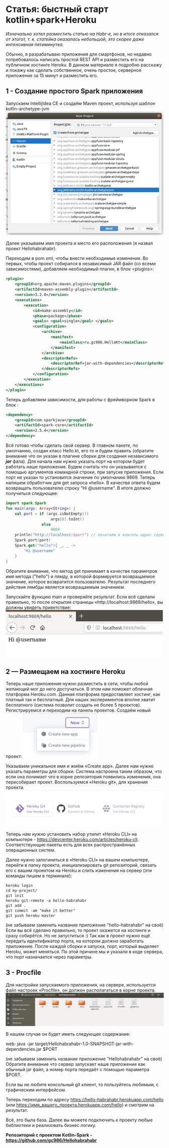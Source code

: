 <h1>Статья: быстный старт kotlin+spark+Heroku</h1>

<i>Изначально хотел разместить статью на Habr-е, но в итоге отказался от этогот, т. к. статейка оказалась небольшой, это скорее даже интенсивная пятиминутка.</i>

Обычно, я разрабатываю приложения для смартфонов, но недавно потребовалось написать простой REST API и разместить его на публичном хостинге Heroku. В данном материале я подробно расскажу и покажу как сделать собственное, очень простое, серверное приложение за 15 минут и разместить его.

<h2>1 - Создание простого Spark приложения</h2>

Запускаем IntellijIdea CE и создаём Maven проект, используя шаблон kotlin-archetype-jvm
<img src="images/1.png" alt="Создание проекта в IntellijIdea">

Далее указываем имя проекта и место его расположения (я назвал проект Hellohabrahabr).

Переходим в pom.xml, чтобы внести необходимые изменения.
Во первых, чтобы проект собирался в независимый JAR файл (со всеми зависимостями), добавляем необходимый плагин, в блок \<plugins\>:
```xml
<plugin>
    <groupId>org.apache.maven.plugins</groupId>
    <artifactId>maven-assembly-plugin</artifactId>
    <version>3.2.0</version>
    <executions>
        <execution>
            <id>make-assembly</id>
            <phase>package</phase>
            <goals> <goal>single</goal> </goals>
            <configuration>
                <archive>
                    <manifest>
                        <mainClass>ru.gc986.HelloKt</mainClass>
                    </manifest>
                </archive>
                <descriptorRefs>
                    <descriptorRef>jar-with-dependencies</descriptorRef>
                </descriptorRefs>
            </configuration>
        </execution>
    </executions>
</plugin>
```

Теперь добавляем зависимости, для работы с фреймворком Spark в блок <dependencies>:

```xml
<dependency>
    <groupId>com.sparkjava</groupId>
    <artifactId>spark-core</artifactId>
    <version>2.5.4</version>
</dependency>
```

Всё готово чтобы сделать свой сервер.
В главном пакете, по умолчанию, создан класс Hello.kt, его то и будем править (обратите внимание что он указан в плагине сборки для создания независимого <i><b>jar</b></i> фала). Для начала нам нужно указать порт на котором будет работать наше приложение. Будем считать что он указывается с помощью аргументов командной строки, при запуске приложения. Если порт не указан то установится значение по умолчанию 9869.
Теперь напишем обработчик для get запроса «hello». В качестве ответа будем возвращать пользователю строку "Hi @username". В итоге должно получиться следующее:

```kotlin
import spark.Spark
fun main(args: Array<String>) {
    val port = if (args.isNotEmpty())
                    args[0].toInt()
                else
                    9869
    println("http://localhost:$port") // печатаем в консоль адрес сервера
    Spark.port(port)
    Spark.get("hello"){ _, _ ->
        "Hi @username"
    }
}
```
Обратите внимание, что метод get принимает в качестве параметров имя метода ("hello") и лямду, в которой формируется возвращаемое значение, которое возвратится пользователю. Результат последнего действия лямбды является возвращаемым значением.

Запускайте функцию main и проверяйте результат. Если всё сделали правильно, то после открытия страницы «http://localhost:9869/hello», вы должны увидеть приветствие:
<img src="images/2.png" alt="Сообщение в браузере">

<h2>2 — Размещаем на хостинге Heroku</h2>
Теперь наше приложение нужно разместить в сети, чтобы любой желающий мог до него достучаться. В этом нам поможет облачная платформа Heroku.com. Данная платформа предоставляет хостинг, как платный так и бесплатный. Для наших экспериментов вполне хватит бесплатного (система позволит создать не более 5 проектов).
Регистрируемся и переходим на панель проектов. Создаём новый проект:
<img src="images/3.png" alt="Создаём новое приложение в Heroku">

Указываем уникальное имя и жмём «Create app».
Далее нам нужно указать параметры для сборки. Система настроена таким образом, что если она понимает что в корне репозитория появились изменения, она пересобирает проект. Воспользуемся «Heroku git», для хранения проекта.
<img src="images/4.png" alt="Выбор сборки проекта">

Теперь нам нужно установить набор утилит «Heroku CLI» на компьютере - https://devcenter.heroku.com/articles/heroku-cli. Соответствующие пакеты есть для всех распространённых операционных систем.

Далее нужно залогиниться в «Heroku CLI» на вашем компьютере, перейти в папку проекта, инициализировать git репозиторий, связать его с вашим проектом на Heroku и слить изменения на сервер (эти команды пишем в терминале):

```terminal
heroku login
cd my-project/
git init
heroku git:remote -a hello-habrahabr
git add .
git commit -am "make it better"
git push heroku master
```

(не забываем заменить название приложение "hello-habrahabr" на своё)
Если вы всё сделано правильно, то проект окажется на хостинге и сразу собирётся. Но не запуститься :) Так как в проект нужно ещё передать идентификатор порта, на котором должно заработать приложение. После каждой сборки и запуска, порт, который выделяет Heroku, может меняться. По этой причине мы и указали в коде сервера, что порт назначается через параметры.

<h2>3 - Procfile</h2>
Для настройки запускаемого приложения, на сервере, используется файл настроек «Procfile», он должен располагаться в корне проекта. 
<img src="images/5.png" alt="Procfile">

В нашем случае он будет иметь следующее содержание:

web: java -jar target/Hellohabrahabr-1.0-SNAPSHOT-jar-with-dependencies.jar $PORT

(не забываем заменить название приложение "Hellohabrahabr" на своё)
Обратите внимание что сервер запускает наше приложение как обычный jar файл, а номер порта передаёт с помощью параметра $PORT.

Если вы не любите консольный git клиент, то пользуйтесь любимым, с графическим интерфейсом.

Теперь переходим по адресу https://hello-habrahabr.herokuapp.com/hello (или https://имя_вашего_проекта.herokuapp.com/hello) и смотрим на результат.

Всё, это была база. Далее вы можете подключить к проекту любые библиотеки и реализовать бизнес логику.


<b>Репозиторий с проектом Kotlin-Spark - https://github.com/gc986/Hellohabrahabr</b>
